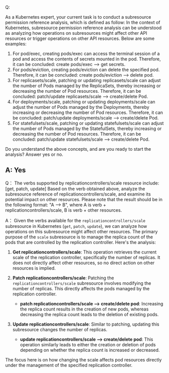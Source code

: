 Q:

As a Kubernetes expert, your current task is to conduct a subresource permission reference analysis, which is defined as follow: In the context of Kubernetes, subresource permission reference analysis can be understood as analyzing how operations on subresources might affect other API resources or trigger operations on other API resources.
Below are some examples:
1. For pod/exec, creating pods/exec can access the terminal session of a pod and access the contents of secrets mounted in the pod. Therefore, it can be concluded: create pods/exec --> get secrets.
2. For pods/eviction, creating pods/eviction can delete the specified pod. Therefore, it can be concluded: create pods/eviction --> delete pod.
3. For replicasets/scale, patching or updating replicasets/scale can adjust the number of Pods managed by the ReplicaSets, thereby increasing or decreasing the number of Pod resources. Therefore, it can be concluded: patch/update replicasets/scale --> create/delete Pod.
4. For deployments/scale, patching or updating deployments/scale can adjust the number of Pods managed by the Deployments, thereby increasing or decreasing the number of Pod resources. Therefore, it can be concluded: patch/update deployments/scale --> create/delete Pod.
5. For statefulsets/scale, patching or updating statefulsets/scale can adjust the number of Pods managed by the StatefulSets, thereby increasing or decreasing the number of Pod resources. Therefore, it can be concluded: patch/update statefulsets/scale --> create/delete Pod.

Do you understand the above concepts, and are you ready to start the analysis? Answer yes or no.

A:
Yes
-------------------------------------
Q：
The verbs supported by replicationcontrollers/scale resource include: [get, patch, update]
Based on the verb obtained above, analyze the subresource reference of replicationcontrollers/scale, and examine its potential impact on other resources. Please note that the result should be in the following format: "A --> B", where A is verb + replicationcontrollers/scale, B is verb + other resources.

A：
Given the verbs available for the `replicationcontrollers/scale` subresource in Kubernetes (`get`, `patch`, `update`), we can analyze how operations on this subresource might affect other resources. The primary purpose of the `scale` subresource is to manage the replica count of the pods that are controlled by the replication controller. Here's the analysis:

1. **Get replicationcontrollers/scale**: This operation retrieves the current scale of the replication controller, specifically the number of replicas. It does not directly affect other resources, so no direct action on other resources is implied.

2. **Patch replicationcontrollers/scale**: Patching the `replicationcontrollers/scale` subresource involves modifying the number of replicas. This directly affects the pods managed by the replication controller.
   
   - **patch replicationcontrollers/scale --> create/delete pod**: Increasing the replica count results in the creation of new pods, whereas decreasing the replica count leads to the deletion of existing pods.

3. **Update replicationcontrollers/scale**: Similar to patching, updating this subresource changes the number of replicas.
   
   - **update replicationcontrollers/scale --> create/delete pod**: This operation similarly leads to either the creation or deletion of pods depending on whether the replica count is increased or decreased.

The focus here is on how changing the scale affects pod resources directly under the management of the specified replication controller.